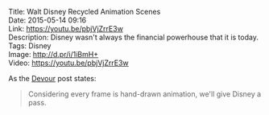 Title: Walt Disney Recycled Animation Scenes  
Date: 2015-05-14 09:16  
Link: https://youtu.be/pbjVjZrrE3w  
Description: Disney wasn't always the financial powerhouse that it is today.  
Tags: Disney  
Image: http://d.pr/i/1iBmH+  
Video: https://youtu.be/pbjVjZrrE3w  

As the [Devour][devour] post states:

> Considering every frame is hand-drawn animation, we'll give Disney a pass.

[devour]: http://devour.com/video/disneys-recycled-animation/ "Source post on Devour"